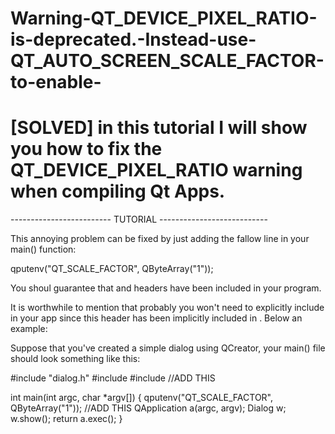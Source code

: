 # Warning-QT_DEVICE_PIXEL_RATIO-is-deprecated.-Instead-use-QT_AUTO_SCREEN_SCALE_FACTOR-to-enable-
# [SOLVED] in this tutorial I will show you how to fix the QT_DEVICE_PIXEL_RATIO warning when compiling Qt Apps.

 ------------------------- TUTORIAL ---------------------------

 This annoying problem can be fixed by just adding the fallow line in your main() function:

 qputenv("QT_SCALE_FACTOR", QByteArray("1"));

 You shoul guarantee that <QByteArray> and <QtGlobal> headers have been included in your program. 

 It is worthwhile to mention that probably you won't need to explicitly
 include <QtGlobal> in your app since this header has been 
 implicitly included in  <QApplication>. 
 Below an example:

 Suppose that you've created a simple dialog using QCreator, your main() file should look something like this: 

#include "dialog.h"
#include <QApplication>
#include <QByteArray> //ADD THIS

int main(int argc, char *argv[])
{
    qputenv("QT_SCALE_FACTOR", QByteArray("1")); //ADD THIS
    QApplication a(argc, argv);
    Dialog w;
    w.show();
    return a.exec();
}

